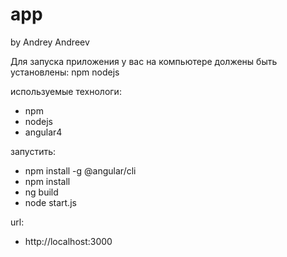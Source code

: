 # app
by Andrey Andreev

Для запуска приложения у вас на компьютере должены быть установлены:
npm
nodejs

используемые технологи:
- npm
- nodejs
- angular4

запустить:
- npm install -g @angular/cli
- npm install
- ng build
- node start.js

url:
- http://localhost:3000



